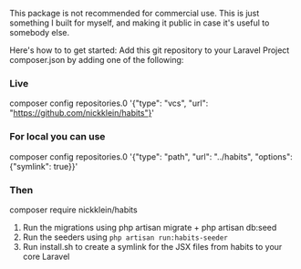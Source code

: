 This package is not recommended for commercial use. This is just something I built for myself, and making it public in case it's useful to somebody else.

Here's how to to get started:
Add this git repository to your Laravel Project composer.json by adding one of the following:

### Live
composer config repositories.0 '{"type": "vcs", "url": "https://github.com/nickklein/habits"}'
### For local you can use
composer config repositories.0 '{"type": "path", "url": "../habits", "options": {"symlink": true}}'

### Then
composer require nickklein/habits

1. Run the migrations using php artisan migrate + php artisan db:seed
2. Run the seeders using `php artisan run:habits-seeder`
3. Run install.sh to create a symlink for the JSX files from habits to your core Laravel

